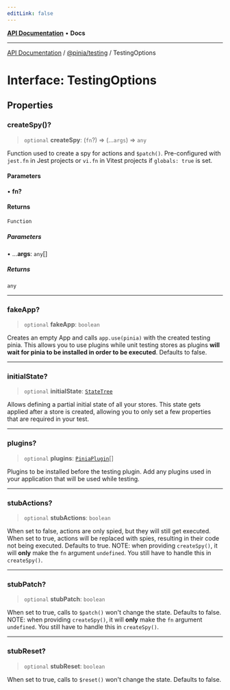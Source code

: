```yaml
---
editLink: false
---
```


[**API Documentation**](../../../index.md) • **Docs**

***

[API Documentation](../../../index.md) / [@pinia/testing](../index.md) / TestingOptions

# Interface: TestingOptions

## Properties

### createSpy()?

> `optional` **createSpy**: (`fn`?) => (...`args`) => `any`

Function used to create a spy for actions and `$patch()`. Pre-configured
with `jest.fn` in Jest projects or `vi.fn` in Vitest projects if
`globals: true` is set.

#### Parameters

• **fn?**

#### Returns

`Function`

##### Parameters

• ...**args**: `any`[]

##### Returns

`any`

***

### fakeApp?

> `optional` **fakeApp**: `boolean`

Creates an empty App and calls `app.use(pinia)` with the created testing
pinia. This allows you to use plugins while unit testing stores as
plugins **will wait for pinia to be installed in order to be executed**.
Defaults to false.

***

### initialState?

> `optional` **initialState**: [`StateTree`](../../../pinia/type-aliases/StateTree.md)

Allows defining a partial initial state of all your stores. This state gets applied after a store is created,
allowing you to only set a few properties that are required in your test.

***

### plugins?

> `optional` **plugins**: [`PiniaPlugin`](../../../pinia/interfaces/PiniaPlugin.md)[]

Plugins to be installed before the testing plugin. Add any plugins used in
your application that will be used while testing.

***

### stubActions?

> `optional` **stubActions**: `boolean`

When set to false, actions are only spied, but they will still get executed. When
set to true, actions will be replaced with spies, resulting in their code
not being executed. Defaults to true. NOTE: when providing `createSpy()`,
it will **only** make the `fn` argument `undefined`. You still have to
handle this in `createSpy()`.

***

### stubPatch?

> `optional` **stubPatch**: `boolean`

When set to true, calls to `$patch()` won't change the state. Defaults to
false. NOTE: when providing `createSpy()`, it will **only** make the `fn`
argument `undefined`. You still have to handle this in `createSpy()`.

***

### stubReset?

> `optional` **stubReset**: `boolean`

When set to true, calls to `$reset()` won't change the state. Defaults to
false.
